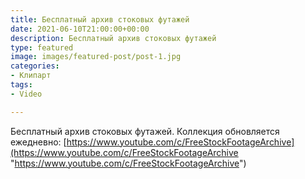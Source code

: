 ```yaml
---
title: Бесплатный архив стоковых футажей
date: 2021-06-10T21:00:00+00:00
description: Бесплатный архив стоковых футажей
type: featured
image: images/featured-post/post-1.jpg
categories:
- Клипарт
tags:
- Video

---
```

Бесплатный архив стоковых футажей. Коллекция обновляется ежедневно: [https://www.youtube.com/c/FreeStockFootageArchive](https://www.youtube.com/c/FreeStockFootageArchive "https://www.youtube.com/c/FreeStockFootageArchive")